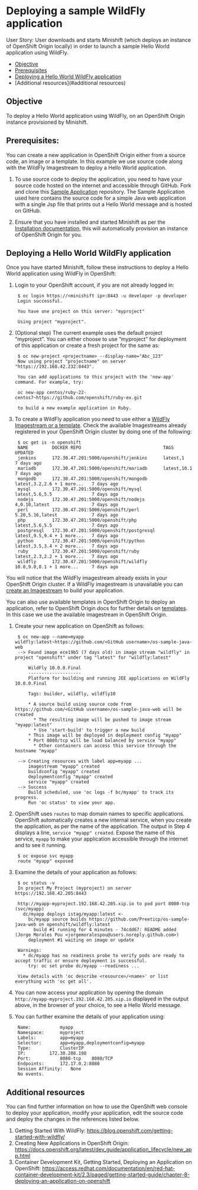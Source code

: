 # Deploying a sample WildFly application

User Story:
User downloads and starts Minishift (which deploys an instance of OpenShift Origin locally) in order to launch a sample Hello World application using WildFly.

<!-- MarkdownTOC -->

- [Objective](#objective)
- [Prerequisites](#prerequisites)
- [Deploying a Hello World WildFly application](#deploying-a-hello-world-wildfly-application)
- [Additional resources](#additional resources)


<!-- /MarkdownTOC -->

<a name="objective"></a>
## Objective
To deploy a Hello World application using WildFly, on an OpenShift Origin instance provisioned by Minishift.

<a name="prerequisites"></a>
## Prerequisites:
You can create a new application in OpenShift Origin either from a source code, an image or a template. In this example we use source code along with the WildFly Imagestream to deploy a Hello World application.

1. To use source code to deploy the application, you need to have your source code hosted on the internet and accessible through GitHub. Fork and clone this [Sample Application](https://github.com/openshiftdemos/os-sample-java-web) repository. The Sample Application used here contains the source code for a simple Java web application with a single Jsp file that prints out a Hello World message and is hosted on GitHub.  

1. Ensure that you have installed and started Minishift as per the [Installation documentation](https://github.com/minishift/minishift/blob/master/README.md#installation), this will automatically provision an instance of OpenShift Origin for you.

<a name="deploying-a-hello-world-wildfly-application"></a>
## Deploying a Hello World WildFly application

Once you have started Minishift, follow these instructions to deploy a Hello World application using WildFly in OpenShift:

1. Login to your OpenShift account, if you are not already logged in:

        $ oc login https://<minishift ip>:8443 -u developer -p developer
        Login successful.

        You have one project on this server: "myproject"

        Using project "myproject".

1. (Optional step) The current example uses the default project “myproject”. You can either choose to use “myproject” for deployment of this application or create a fresh project for the same as:

        $ oc new-project <projectname> --display-name="Abc_123"
        Now using project "projectname" on server "https://192.168.42.232:8443".

        You can add applications to this project with the 'new-app' command. For example, try:

        oc new-app centos/ruby-22-centos7~https://github.com/openshift/ruby-ex.git

        to build a new example application in Ruby.

1. To create a WildFly application you need to use either a [WildFly Imagestream or a template](https://docs.openshift.org/latest/install_config/imagestreams_templates.html). Check the available Imagestreams already registered in your OpenShift Origin cluster by doing one of the following:

        $ oc get is -n openshift
        NAME         DOCKER REPO                               TAGS                         UPDATED
        jenkins      172.30.47.201:5000/openshift/jenkins      latest,1                     7 days ago
        mariadb      172.30.47.201:5000/openshift/mariadb      latest,10.1                  7 days ago
        mongodb      172.30.47.201:5000/openshift/mongodb      latest,3.2,2.6 + 1 more...   7 days ago
        mysql        172.30.47.201:5000/openshift/mysql        latest,5.6,5.5               7 days ago
        nodejs       172.30.47.201:5000/openshift/nodejs       4,0.10,latest                7 days ago
        perl         172.30.47.201:5000/openshift/perl         5.20,5.16,latest             7 days ago
        php          172.30.47.201:5000/openshift/php          latest,5.6,5.5               7 days ago
        postgresql   172.30.47.201:5000/openshift/postgresql   latest,9.5,9.4 + 1 more...   7 days ago
        python       172.30.47.201:5000/openshift/python       latest,3.5,3.4 + 2 more...   7 days ago
        ruby         172.30.47.201:5000/openshift/ruby         latest,2.3,2.2 + 1 more...   7 days ago
        wildfly      172.30.47.201:5000/openshift/wildfly      10.0,9.0,8.1 + 1 more...     7 days ago

  You will notice that the WildFly imagestream already exists in your OpenShift Origin cluster. If a WildFly imagestream is unavailable you can [create an Imagestream](https://docs.openshift.org/latest/dev_guide/managing_images.html) to build your application.

  You can also use available templates in OpenShift Origin to deploy an application, refer to OpenShift Origin docs for further details on [templates](https://docs.openshift.org/latest/dev_guide/app_tutorials/quickstarts.html). In this case we use the available imagestream in OpenShift Origin.

1. Create your new application on OpenShift as follows:

        $ oc new-app --name=myapp wildfly:latest~https://github.com/<GitHub username>/os-sample-java-web
        --> Found image ece19b5 (7 days old) in image stream "wildfly" in project "openshift" under tag "latest" for "wildfly:latest"

            WildFly 10.0.0.Final
            --------------------
            Platform for building and running JEE applications on WildFly 10.0.0.Final

            Tags: builder, wildfly, wildfly10

            * A source build using source code from https://github.com/<GitHub username>/os-sample-java-web will be created
              * The resulting image will be pushed to image stream "myapp:latest"
              * Use 'start-build' to trigger a new build
            * This image will be deployed in deployment config "myapp"
            * Port 8080/tcp will be load balanced by service "myapp"
              * Other containers can access this service through the hostname "myapp"

        --> Creating resources with label app=myapp ...
            imagestream "myapp" created
            buildconfig "myapp" created
            deploymentconfig "myapp" created
            service "myapp" created
        --> Success
            Build scheduled, use 'oc logs -f bc/myapp' to track its progress.
            Run 'oc status' to view your app.

1. OpenShift uses `routes` to map domain names to specific applications. OpenShift automatically creates a new internal service, when you create the application, as per the name of the application. The output in Step 4 displays a line, `service "myapp" created`. Expose the name of this service, `myapp` to make your application accessible through the internet and to see it running.

        $ oc expose svc myapp
        route "myapp" exposed

1. Examine the details of your application as follows:

        $ oc status -v
        In project My Project (myproject) on server https://192.168.42.205:8443

        http://myapp-myproject.192.168.42.205.xip.io to pod port 8080-tcp (svc/myapp)
          dc/myapp deploys istag/myapp:latest <-
            bc/myapp source builds https://github.com/Preeticp/os-sample-java-web on openshift/wildfly:latest
              build #1 running for 4 minutes - 74cdd67: README added (Jorge Morales Pou <jorgemoralespou@users.noreply.github.com>)
            deployment #1 waiting on image or update

        Warnings:
          * dc/myapp has no readiness probe to verify pods are ready to accept traffic or ensure deployment is successful.
            try: oc set probe dc/myapp --readiness ...

        View details with 'oc describe <resource>/<name>' or list everything with 'oc get all'.

1. You can now access your application by opening the domain `http://myapp-myproject.192.168.42.205.xip.io` displayed in the output above, in the browser of your choice, to see a Hello World message.

1. You can further examine the details of your application using:

        Name:			myapp
        Namespace:		myproject
        Labels:			app=myapp
        Selector:		app=myapp,deploymentconfig=myapp
        Type:			ClusterIP
        IP:			172.30.208.198
        Port:			8080-tcp	8080/TCP
        Endpoints:		172.17.0.2:8080
        Session Affinity:	None
        No events.

<a name="additional-resources"></a>
## Additional resources

You can find further information on how to use the OpenShift web console to deploy your application, modify your application, edit the source code and deploy the changes in the references listed below.

1. Getting Started With WildFly: https://blog.openshift.com/getting-started-with-wildfly/
1. Creating New Applications in OpenShift Origin: https://docs.openshift.org/latest/dev_guide/application_lifecycle/new_app.html
1. Container Development Kit, Getting Started, Deploying an Application on OpenShift: https://access.redhat.com/documentation/en/red-hat-container-development-kit/2.3/paged/getting-started-guide/chapter-8-deploying-an-application-on-openshift
